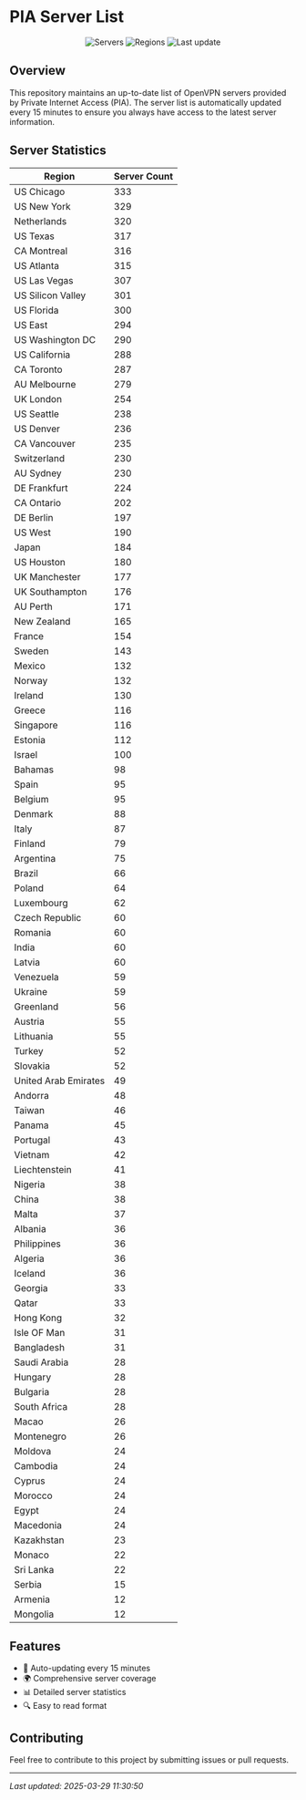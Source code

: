 # PIA Server List

<div align="center">

![Servers](https://img.shields.io/badge/servers-11,282-blue)
![Regions](https://img.shields.io/badge/regions-97-blue)
![Last update](https://img.shields.io/badge/Last_Updated-March_29_2025_06:30_EST-blue)

</div>

## Overview
This repository maintains an up-to-date list of OpenVPN servers provided by Private Internet Access (PIA). The server list is automatically updated every 15 minutes to ensure you always have access to the latest server information.

## Server Statistics
| Region | Server Count |
|--------|--------------|
| US Chicago                     | 333          |
| US New York                    | 329          |
| Netherlands                    | 320          |
| US Texas                       | 317          |
| CA Montreal                    | 316          |
| US Atlanta                     | 315          |
| US Las Vegas                   | 307          |
| US Silicon Valley              | 301          |
| US Florida                     | 300          |
| US East                        | 294          |
| US Washington DC               | 290          |
| US California                  | 288          |
| CA Toronto                     | 287          |
| AU Melbourne                   | 279          |
| UK London                      | 254          |
| US Seattle                     | 238          |
| US Denver                      | 236          |
| CA Vancouver                   | 235          |
| Switzerland                    | 230          |
| AU Sydney                      | 230          |
| DE Frankfurt                   | 224          |
| CA Ontario                     | 202          |
| DE Berlin                      | 197          |
| US West                        | 190          |
| Japan                          | 184          |
| US Houston                     | 180          |
| UK Manchester                  | 177          |
| UK Southampton                 | 176          |
| AU Perth                       | 171          |
| New Zealand                    | 165          |
| France                         | 154          |
| Sweden                         | 143          |
| Mexico                         | 132          |
| Norway                         | 132          |
| Ireland                        | 130          |
| Greece                         | 116          |
| Singapore                      | 116          |
| Estonia                        | 112          |
| Israel                         | 100          |
| Bahamas                        | 98           |
| Spain                          | 95           |
| Belgium                        | 95           |
| Denmark                        | 88           |
| Italy                          | 87           |
| Finland                        | 79           |
| Argentina                      | 75           |
| Brazil                         | 66           |
| Poland                         | 64           |
| Luxembourg                     | 62           |
| Czech Republic                 | 60           |
| Romania                        | 60           |
| India                          | 60           |
| Latvia                         | 60           |
| Venezuela                      | 59           |
| Ukraine                        | 59           |
| Greenland                      | 56           |
| Austria                        | 55           |
| Lithuania                      | 55           |
| Turkey                         | 52           |
| Slovakia                       | 52           |
| United Arab Emirates           | 49           |
| Andorra                        | 48           |
| Taiwan                         | 46           |
| Panama                         | 45           |
| Portugal                       | 43           |
| Vietnam                        | 42           |
| Liechtenstein                  | 41           |
| Nigeria                        | 38           |
| China                          | 38           |
| Malta                          | 37           |
| Albania                        | 36           |
| Philippines                    | 36           |
| Algeria                        | 36           |
| Iceland                        | 36           |
| Georgia                        | 33           |
| Qatar                          | 33           |
| Hong Kong                      | 32           |
| Isle OF Man                    | 31           |
| Bangladesh                     | 31           |
| Saudi Arabia                   | 28           |
| Hungary                        | 28           |
| Bulgaria                       | 28           |
| South Africa                   | 28           |
| Macao                          | 26           |
| Montenegro                     | 26           |
| Moldova                        | 24           |
| Cambodia                       | 24           |
| Cyprus                         | 24           |
| Morocco                        | 24           |
| Egypt                          | 24           |
| Macedonia                      | 24           |
| Kazakhstan                     | 23           |
| Monaco                         | 22           |
| Sri Lanka                      | 22           |
| Serbia                         | 15           |
| Armenia                        | 12           |
| Mongolia                       | 12           |

## Features
- 🔄 Auto-updating every 15 minutes
- 🌍 Comprehensive server coverage
- 📊 Detailed server statistics
- 🔍 Easy to read format

## Contributing
Feel free to contribute to this project by submitting issues or pull requests.

---
*Last updated: 2025-03-29 11:30:50*